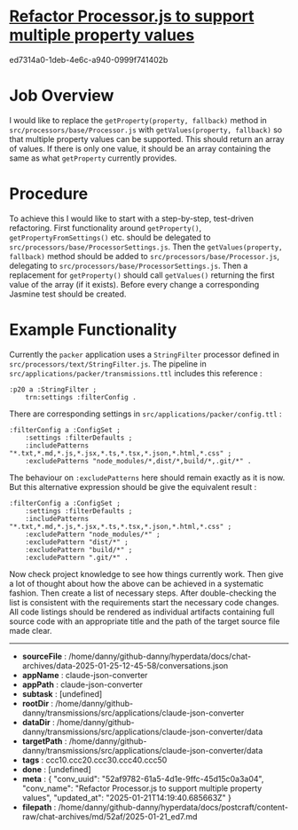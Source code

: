 # [Refactor Processor.js to support multiple property values](https://claude.ai/chat/52af9782-61a5-4d1e-9ffc-45d15c0a3a04)

ed7314a0-1deb-4e6c-a940-0999f741402b

# Job Overview
I would like to replace the `getProperty(property, fallback)` method in `src/processors/base/Processor.js` with `getValues(property, fallback)` so that multiple property values can be supported. This should return an array of values. If there is only one value, it should be an array containing the same as what `getProperty` currently provides.
# Procedure
To achieve this I would like to start with a step-by-step, test-driven refactoring. First functionality around `getProperty()`, `  getPropertyFromSettings()` etc. should be delegated to `src/processors/base/ProcessorSettings.js`. Then the `getValues(property, fallback)` method should be added to `src/processors/base/Processor.js`, delegating to `src/processors/base/ProcessorSettings.js`. Then a replacement for `getProperty()` should call `getValues()` returning the first value of the array (if it exists). Before every change a corresponding Jasmine test should be created.
# Example Functionality
Currently the `packer` application uses a `StringFilter` processor defined in `src/processors/text/StringFilter.js`.
The pipeline in `src/applications/packer/transmissions.ttl` includes this reference :
```turtle
:p20 a :StringFilter ;
    trn:settings :filterConfig .
```
There are corresponding settings in `src/applications/packer/config.ttl` :
```turtle
:filterConfig a :ConfigSet ;
    :settings :filterDefaults ;
    :includePatterns "*.txt,*.md,*.js,*.jsx,*.ts,*.tsx,*.json,*.html,*.css" ;
    :excludePatterns "node_modules/*,dist/*,build/*,.git/*" .
```
The behaviour on `:excludePatterns` here should remain exactly as it is now. But this alternative expression should be give the equivalent result :
```turtle
:filterConfig a :ConfigSet ;
    :settings :filterDefaults ;
    :includePatterns "*.txt,*.md,*.js,*.jsx,*.ts,*.tsx,*.json,*.html,*.css" ;
    :excludePattern "node_modules/*" ;
    :excludePattern "dist/*" ;
    :excludePattern "build/*" ;
    :excludePattern ".git/*" .
```
Now check project knowledge to see how things currently work. Then give a lot of thought about how the above can be achieved in a systematic fashion. Then create a list of necessary steps. After double-checking the list is consistent with the requirements start the necessary code changes. All code listings should be rendered as individual artifacts containing full source code with an appropriate title and the path of the target source file made clear.

---

* **sourceFile** : /home/danny/github-danny/hyperdata/docs/chat-archives/data-2025-01-25-12-45-58/conversations.json
* **appName** : claude-json-converter
* **appPath** : claude-json-converter
* **subtask** : [undefined]
* **rootDir** : /home/danny/github-danny/transmissions/src/applications/claude-json-converter
* **dataDir** : /home/danny/github-danny/transmissions/src/applications/claude-json-converter/data
* **targetPath** : /home/danny/github-danny/transmissions/src/applications/claude-json-converter/data
* **tags** : ccc10.ccc20.ccc30.ccc40.ccc50
* **done** : [undefined]
* **meta** : {
  "conv_uuid": "52af9782-61a5-4d1e-9ffc-45d15c0a3a04",
  "conv_name": "Refactor Processor.js to support multiple property values",
  "updated_at": "2025-01-21T14:19:40.685663Z"
}
* **filepath** : /home/danny/github-danny/hyperdata/docs/postcraft/content-raw/chat-archives/md/52af/2025-01-21_ed7.md
